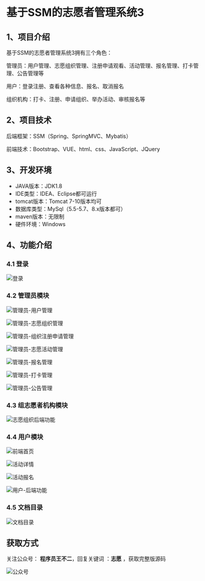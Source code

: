 # 基于SSM的志愿者管理系统3



## 1、项目介绍

基于SSM的志愿者管理系统3拥有三个角色：

管理员：用户管理、志愿组织管理、注册申请观看、活动管理、报名管理、打卡管理、公告管理等

用户：登录注册、查看各种信息、报名、取消报名

组织机构：打卡、注册、申请组织、举办活动、审核报名等


## 2、项目技术

后端框架：SSM（Spring、SpringMVC、Mybatis）

前端技术：Bootstrap、VUE、html、css、JavaScript、JQuery

## 3、开发环境

- JAVA版本：JDK1.8
- IDE类型：IDEA、Eclipse都可运行
- tomcat版本：Tomcat 7-10版本均可
- 数据库类型：MySql（5.5-5.7、8.x版本都可） 
- maven版本：无限制
- 硬件环境：Windows


## 4、功能介绍

### 4.1 登录

![登录](https://project-images-1256969109.cos.ap-chongqing.myqcloud.com/%20Typora-Images/202309281619185.jpg)

### 4.2 管理员模块

![管理员-用户管理](https://project-images-1256969109.cos.ap-chongqing.myqcloud.com/%20Typora-Images/202309281620055.jpg)

![管理员-志愿组织管理](https://project-images-1256969109.cos.ap-chongqing.myqcloud.com/%20Typora-Images/202309281620741.jpg)

![管理员-组织注册申请管理](https://project-images-1256969109.cos.ap-chongqing.myqcloud.com/%20Typora-Images/202309281620084.jpg)

![管理员-志愿活动管理](https://project-images-1256969109.cos.ap-chongqing.myqcloud.com/%20Typora-Images/202309281620301.jpg)

![管理员-报名管理](https://project-images-1256969109.cos.ap-chongqing.myqcloud.com/%20Typora-Images/202309281620378.jpg)

![管理员-打卡管理](https://project-images-1256969109.cos.ap-chongqing.myqcloud.com/%20Typora-Images/202309281620008.jpg)

![管理员-公告管理](https://project-images-1256969109.cos.ap-chongqing.myqcloud.com/%20Typora-Images/202309281620051.jpg)

### 4.3 组志愿者机构模块

![志愿组织后端功能](https://project-images-1256969109.cos.ap-chongqing.myqcloud.com/%20Typora-Images/202309281620414.jpg)

### 4.4 用户模块

![前端首页](https://project-images-1256969109.cos.ap-chongqing.myqcloud.com/%20Typora-Images/202309281620041.jpg)

![活动详情](https://project-images-1256969109.cos.ap-chongqing.myqcloud.com/%20Typora-Images/202309281620726.jpg)

![活动报名](https://project-images-1256969109.cos.ap-chongqing.myqcloud.com/%20Typora-Images/202309281620725.jpg)

![用户-后端功能](https://project-images-1256969109.cos.ap-chongqing.myqcloud.com/%20Typora-Images/202309281620082.jpg)

### 4.5 文档目录

![文档目录](https://project-images-1256969109.cos.ap-chongqing.myqcloud.com/%20Typora-Images/202309281620733.jpg)
## 获取方式

关注公众号： **程序员王不二**，回复关键词  ：**志愿** ，获取完整版源码

![公众号](https://project-images-1256969109.cos.ap-chongqing.myqcloud.com/Typora-Images/202205281253739.png)